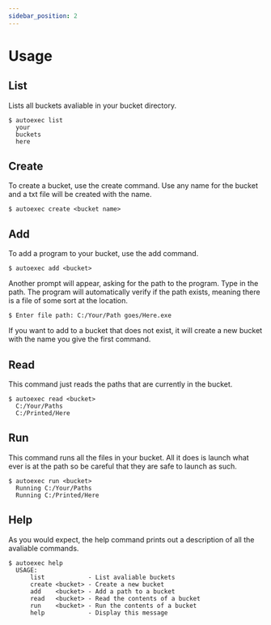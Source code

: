 ```yaml
---
sidebar_position: 2
---
```


# Usage

## List

Lists all buckets avaliable in your bucket directory.

```
$ autoexec list
  your
  buckets
  here
```

## Create

To create a bucket, use the create command. Use any name for the bucket and a txt file will be created with the name. 

```
$ autoexec create <bucket name>
```

## Add

To add a program to your bucket, use the add command. 

```
$ autoexec add <bucket>
```

Another prompt will appear, asking for the path to the program. Type in the path. The program will automatically verify if the path exists, meaning there is a file of some sort at the location. 

```
$ Enter file path: C:/Your/Path goes/Here.exe
```

If you want to add to a bucket that does not exist, it will create a new bucket with the name you give the first command.

## Read

This command just reads the paths that are currently in the bucket.

```
$ autoexec read <bucket>
  C:/Your/Paths
  C:/Printed/Here
```

## Run

This command runs all the files in your bucket. All it does is launch what ever is at the path so be careful that they are safe to launch as such. 

```
$ autoexec run <bucket>
  Running C:/Your/Paths
  Running C:/Printed/Here
```

## Help

As you would expect, the help command prints out a description of all the avaliable commands.

```
$ autoexec help
  USAGE:
      list            - List avaliable buckets
      create <bucket> - Create a new bucket
      add    <bucket> - Add a path to a bucket
      read   <bucket> - Read the contents of a bucket
      run    <bucket> - Run the contents of a bucket
      help            - Display this message
```